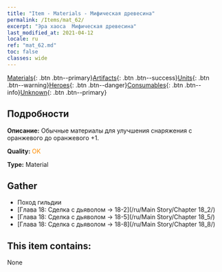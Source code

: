 ```yaml
---
title: "Item - Materials - Мифическая древесина"
permalink: /Items/mat_62/
excerpt: "Эра хаоса  Мифическая древесина"
last_modified_at: 2021-04-12
locale: ru
ref: "mat_62.md"
toc: false
classes: wide
---
```

 [Materials](/ru/Items/){: .btn .btn--primary}[Artifacts](/ru/Items/Artifacts/){: .btn .btn--success}[Units](/ru/Items/Units/){: .btn .btn--warning}[Heroes](/ru/Items/Heroes/){: .btn .btn--danger}[Consumables](/ru/Items/Consumables/){: .btn .btn--info}[Unknown](/ru/Items/Unknown/){: .btn .btn--primary}

## Подробности
 **Описание:** Обычные материалы для улучшения снаряжения c оранжевого до оранжевого +1.

 **Quality:** <span style="color: #FF8C00">OK</span>

 **Type:** Material

## Gather

*    Поход гильдии 
*    [Глава 18: Сделка с дьяволом -> 18-2](/ru/Main Story/Chapter 18_2/) 
*    [Глава 18: Сделка с дьяволом -> 18-5](/ru/Main Story/Chapter 18_5/) 
*    [Глава 18: Сделка с дьяволом -> 18-8](/ru/Main Story/Chapter 18_8/) 

## This item contains:

  None


